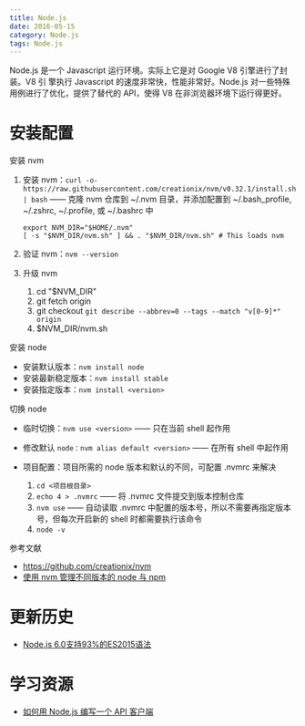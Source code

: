 ```yaml
---
title: Node.js
date: 2016-05-15
category: Node.js
tags: Node.js
---
```


Node.js 是一个 Javascript 运行环境。实际上它是对 Google V8 引擎进行了封装。V8 引 擎执行 Javascript 的速度非常快，性能非常好。Node.js 对一些特殊用例进行了优化，提供了替代的 API，使得 V8 在非浏览器环境下运行得更好。

# 安装配置
安装 nvm

1. 安装 nvm：`curl -o- https://raw.githubusercontent.com/creationix/nvm/v0.32.1/install.sh | bash` —— 克隆 nvm 仓库到 ~/.nvm 目录，并添加配置到 ~/.bash_profile, ~/.zshrc, ~/.profile, 或 ~/.bashrc 中

    ```
    export NVM_DIR="$HOME/.nvm"
    [ -s "$NVM_DIR/nvm.sh" ] && . "$NVM_DIR/nvm.sh" # This loads nvm
    ```

2. 验证 nvm：`nvm --version`
3. 升级 nvm

    1. cd "$NVM_DIR"
    2. git fetch origin
    3. git checkout `git describe --abbrev=0 --tags --match "v[0-9]*" origin`
    4. $NVM_DIR/nvm.sh

安装 node

- 安装默认版本：`nvm install node`
- 安装最新稳定版本：`nvm install stable`
- 安装指定版本：`nvm install <version>`

切换 node

- 临时切换：`nvm use <version>` —— 只在当前 shell 起作用
- 修改默认 `node：nvm alias default <version>` —— 在所有 shell 中起作用
- 项目配置：项目所需的 node 版本和默认的不同，可配置 .nvmrc 来解决

    1. `cd <项目根目录>`
    2. `echo 4 > .nvmrc` —— 将 .nvmrc 文件提交到版本控制仓库
    3. `nvm use` —— 自动读取 .nvmrc 中配置的版本号，所以不需要再指定版本号，但每次开启新的 shell 时都需要执行该命令
    4. `node -v`

参考文献

- https://github.com/creationix/nvm
- [使用 nvm 管理不同版本的 node 与 npm](http://www.cnblogs.com/kaiye/p/4937191.html)

# 更新历史
- [Node.js 6.0支持93%的ES2015语法](http://www.tuicool.com/articles/hit/aAVbYnI)

# 学习资源
- [如何用 Node.js 编写一个 API 客户端](http://morning.work/page/2016-05/how-to-write-a-nodejs-api-client-package.html)
